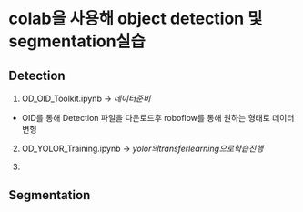 # colab을 사용해 object detection 및 segmentation실습

## Detection
1) OD_OID_Toolkit.ipynb -> $데이터준비$
  - OID를 통해 Detection 파일을 다운로드후 roboflow를 통해 원하는 형태로 데이터 변형

2) OD_YOLOR_Training.ipynb -> $yolor의 transfer learning으로 학습 진행$

3)


## Segmentation
